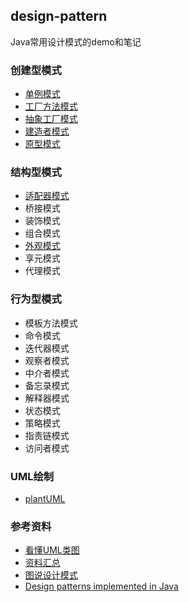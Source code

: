 ## design-pattern

Java常用设计模式的demo和笔记

### 创建型模式

- [单例模式](singleton/README.md)
- [工厂方法模式](factory-method/README.md)
- [抽象工厂模式](abstract-factory/README.md)
- [建造者模式](builder/README.md)
- [原型模式](prototype/README.md)

### 结构型模式

- [适配器模式](adapter/README.md)
- 桥接模式
- 装饰模式
- 组合模式
- [外观模式](facade/README.md)
- 享元模式
- 代理模式

### 行为型模式

- 模板方法模式
- 命令模式
- 迭代器模式
- 观察者模式
- 中介者模式
- 备忘录模式
- 解释器模式
- 状态模式
- 策略模式
- 指责链模式
- 访问者模式

### UML绘制
- [plantUML](http://plantuml.com/zh/)

### 参考资料

- [看懂UML类图](https://design-patterns.readthedocs.io/zh_CN/latest/read_uml.html)
- [资料汇总](https://www.cnblogs.com/foryang/p/5849402.html)
- [图说设计模式](https://design-patterns.readthedocs.io/zh_CN/latest/index.html)
- [Design patterns implemented in Java](https://java-design-patterns.com/)